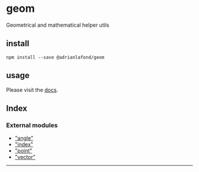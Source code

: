 
geom
====

Geometrical and mathematical helper utils

install
-------

```
npm install --save @adrianlafond/geom
```

usage
-----

Please visit the [docs](docs/README.md).

## Index

### External modules

* ["angle"](modules/_angle_.md)
* ["index"](modules/_index_.md)
* ["point"](modules/_point_.md)
* ["vector"](modules/_vector_.md)

---

